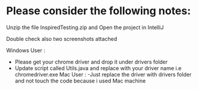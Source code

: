 # Please consider the following notes:

Unzip the file InspiredTesting.zip and Open the project in IntelliJ

Double check also two screenshots attached

Windows User :
   - Please get your chrome driver and drop it under drivers folder  
   - Update script called Utils.java and replace with your driver name i.e chromedriver.exe
Mac User :
   -Just replace the driver with drivers folder and not touch the code because i used Mac machine


